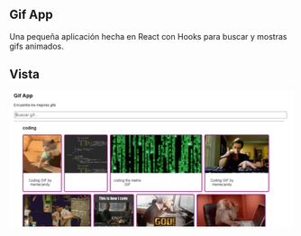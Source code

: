 
## Gif App

Una pequeña aplicación hecha en React con Hooks para buscar y mostras gifs animados.


## Vista 

![gif-coding](src/img/gifcoding.png)

